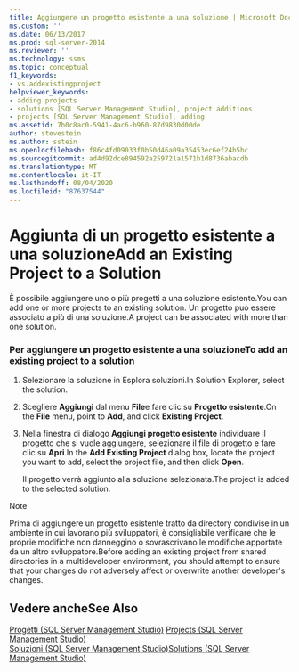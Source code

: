 ```yaml
---
title: Aggiungere un progetto esistente a una soluzione | Microsoft Docs
ms.custom: ''
ms.date: 06/13/2017
ms.prod: sql-server-2014
ms.reviewer: ''
ms.technology: ssms
ms.topic: conceptual
f1_keywords:
- vs.addexistingproject
helpviewer_keywords:
- adding projects
- solutions [SQL Server Management Studio], project additions
- projects [SQL Server Management Studio], adding
ms.assetid: 7b0c8ac0-5941-4ac6-b960-87d9830d00de
author: stevestein
ms.author: sstein
ms.openlocfilehash: f86c4fd09033f0b50d46a09a35453ec6ef24b5bc
ms.sourcegitcommit: ad4d92dce894592a259721a1571b1d8736abacdb
ms.translationtype: MT
ms.contentlocale: it-IT
ms.lasthandoff: 08/04/2020
ms.locfileid: "87637544"
---
```

# <a name="add-an-existing-project-to-a-solution"></a><span data-ttu-id="22259-102">Aggiunta di un progetto esistente a una soluzione</span><span class="sxs-lookup"><span data-stu-id="22259-102">Add an Existing Project to a Solution</span></span>
  <span data-ttu-id="22259-103">È possibile aggiungere uno o più progetti a una soluzione esistente.</span><span class="sxs-lookup"><span data-stu-id="22259-103">You can add one or more projects to an existing solution.</span></span> <span data-ttu-id="22259-104">Un progetto può essere associato a più di una soluzione.</span><span class="sxs-lookup"><span data-stu-id="22259-104">A project can be associated with more than one solution.</span></span>  
  
### <a name="to-add-an-existing-project-to-a-solution"></a><span data-ttu-id="22259-105">Per aggiungere un progetto esistente a una soluzione</span><span class="sxs-lookup"><span data-stu-id="22259-105">To add an existing project to a solution</span></span>  
  
1.  <span data-ttu-id="22259-106">Selezionare la soluzione in Esplora soluzioni.</span><span class="sxs-lookup"><span data-stu-id="22259-106">In Solution Explorer, select the solution.</span></span>  
  
2.  <span data-ttu-id="22259-107">Scegliere **Aggiungi** dal menu **File**e fare clic su **Progetto esistente**.</span><span class="sxs-lookup"><span data-stu-id="22259-107">On the **File** menu, point to **Add**, and click **Existing Project**.</span></span>  
  
3.  <span data-ttu-id="22259-108">Nella finestra di dialogo **Aggiungi progetto esistente** individuare il progetto che si vuole aggiungere, selezionare il file di progetto e fare clic su **Apri**.</span><span class="sxs-lookup"><span data-stu-id="22259-108">In the **Add Existing Project** dialog box, locate the project you want to add, select the project file, and then click **Open**.</span></span>  
  
     <span data-ttu-id="22259-109">Il progetto verrà aggiunto alla soluzione selezionata.</span><span class="sxs-lookup"><span data-stu-id="22259-109">The project is added to the selected solution.</span></span>  
  
> [!NOTE]  
>  <span data-ttu-id="22259-110">Prima di aggiungere un progetto esistente tratto da directory condivise in un ambiente in cui lavorano più sviluppatori, è consigliabile verificare che le proprie modifiche non danneggino o sovrascrivano le modifiche apportate da un altro sviluppatore.</span><span class="sxs-lookup"><span data-stu-id="22259-110">Before adding an existing project from shared directories in a multideveloper environment, you should attempt to ensure that your changes do not adversely affect or overwrite another developer's changes.</span></span>  
  
## <a name="see-also"></a><span data-ttu-id="22259-111">Vedere anche</span><span class="sxs-lookup"><span data-stu-id="22259-111">See Also</span></span>  
 <span data-ttu-id="22259-112">[Progetti &#40;SQL Server Management Studio&#41;](projects-sql-server-management-studio.md) </span><span class="sxs-lookup"><span data-stu-id="22259-112">[Projects &#40;SQL Server Management Studio&#41;](projects-sql-server-management-studio.md) </span></span>  
 [<span data-ttu-id="22259-113">Soluzioni &#40;SQL Server Management Studio&#41;</span><span class="sxs-lookup"><span data-stu-id="22259-113">Solutions &#40;SQL Server Management Studio&#41;</span></span>](solutions-sql-server-management-studio.md)  
  
  
